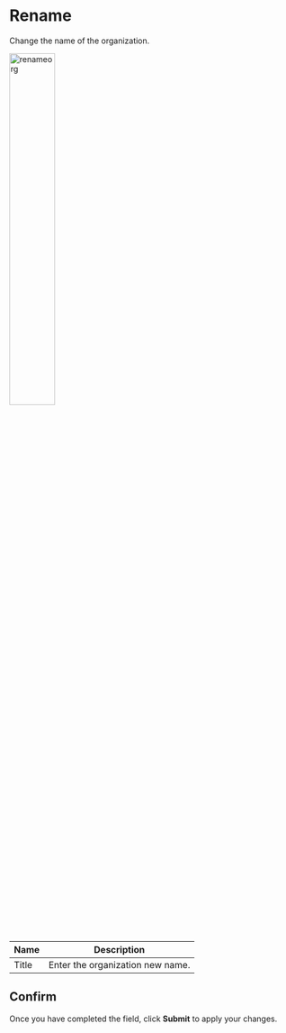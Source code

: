 # Rename

Change the name of the organization.

<img src="/static/images/renameorg.jpg" alt="renameorg" style="width: 40%; display: block"></a>

**Name** | **Description** 
:--- | ---
Title | Enter the organization new name.

## Confirm

Once you have completed the field, click **Submit** to apply your changes.
